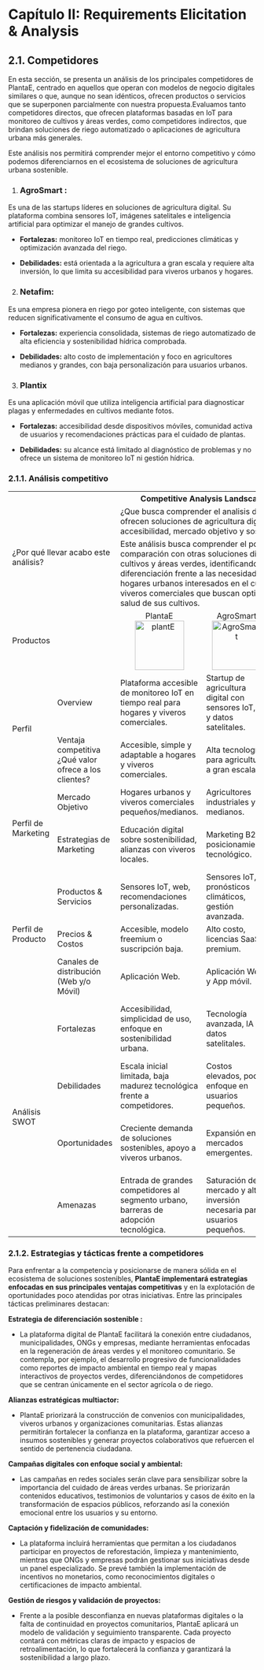 # Capítulo II: Requirements Elicitation & Analysis
## 2.1. Competidores

En esta sección, se presenta un análisis de los principales competidores de PlantaE, centrado en aquellos que operan con modelos de negocio digitales similares o que, aunque no sean idénticos, ofrecen productos o servicios que se superponen parcialmente con nuestra propuesta.Evaluamos tanto competidores directos, que ofrecen plataformas basadas en IoT para monitoreo de cultivos y áreas verdes, como competidores indirectos, que brindan soluciones de riego automatizado o aplicaciones de agricultura urbana más generales.

Este análisis nos permitirá comprender mejor el entorno competitivo y cómo podemos diferenciarnos en el ecosistema de soluciones de agricultura urbana sostenible.

1. ### AgroSmart : 
Es una de las startups líderes en soluciones de agricultura digital. Su plataforma combina sensores IoT, imágenes satelitales e inteligencia artificial para optimizar el manejo de grandes cultivos.

- **Fortalezas:** monitoreo IoT en tiempo real, predicciones climáticas y optimización avanzada del riego.

- **Debilidades:** está orientada a la agricultura a gran escala y requiere alta inversión, lo que limita su accesibilidad para viveros urbanos y hogares.

2. ### Netafim:
Es una empresa pionera en riego por goteo inteligente, con sistemas que reducen significativamente el consumo de agua en cultivos.

- **Fortalezas:** experiencia consolidada, sistemas de riego automatizado de alta eficiencia y sostenibilidad hídrica comprobada.

- **Debilidades:** alto costo de implementación y foco en agricultores medianos y grandes, con baja personalización para usuarios urbanos.

3. ### Plantix

Es una aplicación móvil que utiliza inteligencia artificial para diagnosticar plagas y enfermedades en cultivos mediante fotos.

- **Fortalezas:** accesibilidad desde dispositivos móviles, comunidad activa de usuarios y recomendaciones prácticas para el cuidado de plantas.

- **Debilidades:** su alcance está limitado al diagnóstico de problemas y no ofrece un sistema de monitoreo IoT ni gestión hídrica.

### 2.1.1. Análisis competitivo
<table> 
  <tr>
    <th colspan="7"> Competitive Analysis Landscape </th>
  </tr>
  <tr>
    <td colspan="2" rowspan="2">¿Por qué llevar acabo este análisis? </td>
    <td colspan="5"> ¿Que busca comprender el analisis de PlantaE frente a competidores que ofrecen soluciones de agricultura digital e IoT, considerando factores de accesibilidad, mercado objetivo y sostenibilidad? </td>
  </tr>
  <tr>
    <td colspan="5"> Este análisis busca comprender el posicionamiento de PlantaE en comparación con otras soluciones digitales e IoT para la gestión de cultivos y áreas verdes, identificando oportunidades de mejora y diferenciación frente a las necesidades de nuestros segmentos objetivos: hogares urbanos interesados en el cuidado sostenible de plantas y viveros comerciales que buscan optimizar el uso de recursos y mejorar la salud de sus cultivos. </td>
  </tr>
  <tr>
    <td colspan="2"> Productos </td>
    <td> <div align="center"> PlantaE <br> <img src="assets/logos/plantE.png" alt="plantE" width="100" height="100"> </td>
    <td> <div align="center"> AgroSmart <br> <img src="assets/logos/AgroSmart.png" alt="AgroSmart" width="100" height="100"></div> </td>
    <td> <div align="center"> Netafim <br> <img src="assets/logos/Netafim.png" alt="Netafim" width="100" height="100"></div> </td>
    <td> <div align="center"> Plantix <br> <img src="assets/logos/Plantix.png" alt="Plantix" width="100" height="100"></div> </td>
  </tr>
  <tr>
    <td rowspan="2">Perfil</td>
    <td>Overview</td>
    <td> Plataforma accesible de monitoreo IoT en tiempo real para hogares y viveros comerciales. </td>
    <td> Startup de agricultura digital con sensores IoT, IA y datos satelitales. </td>
    <td> Empresa líder en riego inteligente a nivel global. </td>
    <td> App móvil que diagnostica plagas y enfermedades con IA. </td>
  </tr>
  <tr>
    <td>Ventaja competitiva ¿Qué valor ofrece a los clientes?</td>
    <td> Accesible, simple y adaptable a hogares y viveros comerciales. </td>
    <td> Alta tecnología para agricultura a gran escala. </td>
    <td> Experiencia consolidada y eficiencia hídrica. </td>
    <td> Uso de IA accesible desde móvil y comunidad activa. </td>
  </tr>
  <tr>
    <td rowspan="2">Perfil de Marketing</td>
    <td> Mercado Objetivo </td>
    <td> Hogares urbanos y viveros comerciales pequeños/medianos. </td>
    <td> Agricultores industriales y medianos. </td>
    <td> Agricultores medianos y grandes. </td>
    <td> Agricultores y aficionados urbanos </td>
  </tr>
  <tr>
    <td> Estrategias de Marketing </td>
    <td> Educación digital sobre sostenibilidad, alianzas con viveros locales. </td>
    <td> Marketing B2B, posicionamiento tecnológico. </td>
    <td> Branding global, casos de éxito y sostenibilidad hídrica. </td>
    <td> Estrategia digital masiva vía Google Play/App Store. </td>
  </tr> 
  <tr>
    <td rowspan="3">Perfil de Producto</td>
    <td> Productos & Servicios </td>
    <td> Sensores IoT, web, recomendaciones personalizadas. </td>
    <td> Sensores IoT, pronósticos climáticos, gestión avanzada. </td>
    <td> Sistemas de riego por goteo inteligentes, software de gestión. </td>
    <td> Diagnóstico de plagas y comunidad de soporte. </td>
  </tr>
  <tr>
    <td> Precios & Costos </td>
    <td> Accesible, modelo freemium o suscripción baja. </td>
    <td> Alto costo, licencias SaaS premium. </td>
    <td> Alta inversión inicial y mantenimiento. </td>
    <td> Gratis con servicios premium. </td>
  </tr>
  <tr> 
    <td>Canales de distribución (Web y/o Móvil)</td>
    <td> Aplicación Web. </td>
    <td> Aplicación Web y App móvil. </td>
    <td> Equipos físicos más plataforma digital. </td>
    <td> App móvil. </td>
  </tr>  
  <tr>
    <td rowspan="4"> Análisis SWOT </td>
    <td> Fortalezas </td>
    <td> Accesibilidad, simplicidad de uso, enfoque en sostenibilidad urbana. </td>
    <td> Tecnología avanzada, IA y datos satelitales. </td>
    <td> Experiencia consolidada, reducción comprobada de consumo de agua. </td>
    <td> Uso de IA en diagnóstico, comunidad digital activa. </td>
  </tr>
  <tr>
    <td> Debilidades </td>
    <td> Escala inicial limitada, baja madurez tecnológica frente a competidores. </td>
    <td> Costos elevados, poco enfoque en usuarios pequeños. </td>
    <td> Alto costo, poca personalización para usuarios urbanos. </td>
    <td> No ofrece gestión hídrica ni monitoreo IoT. </td>
  </tr>
  <tr>
    <td> Oportunidades </td>
    <td> Creciente demanda de soluciones sostenibles, apoyo a viveros urbanos. </td>
    <td> Expansión en mercados emergentes. </td>
    <td> Creciente necesidad de eficiencia hídrica. </td>
    <td> Integración con soluciones de riego y monitoreo urbano. </td>
  </tr>
  <tr>
    <td> Amenazas </td>
    <td> Entrada de grandes competidores al segmento urbano, barreras de adopción tecnológica. </td>
    <td> Saturación de mercado y alta inversión necesaria para usuarios pequeños. </td>
    <td> Nuevas startups más ágiles y accesibles. </td>
    <td> Dependencia de la precisión de IA y limitación del modelo freemium. </td>
  </tr>
</table>

### 2.1.2. Estrategias y tácticas frente a competidores
Para enfrentar a la competencia y posicionarse de manera sólida en el ecosistema de soluciones sostenibles, **PlantaE implementará estrategias enfocadas en sus principales ventajas competitivas** y en la explotación de oportunidades poco atendidas por otras iniciativas. Entre las principales tácticas preliminares destacan:

**Estrategia de diferenciación sostenible :**
- La plataforma digital de PlantaE facilitará la conexión entre ciudadanos, municipalidades, ONGs y empresas, mediante herramientas enfocadas en la regeneración de áreas verdes y el monitoreo comunitario. Se contempla, por ejemplo, el desarrollo progresivo de funcionalidades como reportes de impacto ambiental en tiempo real y mapas interactivos de proyectos verdes, diferenciándonos de competidores que se centran únicamente en el sector agrícola o de riego.

**Alianzas estratégicas multiactor:**
- PlantaE priorizará la construcción de convenios con municipalidades, viveros urbanos y organizaciones comunitarias. Estas alianzas permitirán fortalecer la confianza en la plataforma, garantizar acceso a insumos sostenibles y generar proyectos colaborativos que refuercen el sentido de pertenencia ciudadana.

**Campañas digitales con enfoque social y ambiental:**
- Las campañas en redes sociales serán clave para sensibilizar sobre la importancia del cuidado de áreas verdes urbanas. Se priorizarán contenidos educativos, testimonios de voluntarios y casos de éxito en la transformación de espacios públicos, reforzando así la conexión emocional entre los usuarios y su entorno.

**Captación y fidelización de comunidades:**
- La plataforma incluirá herramientas que permitan a los ciudadanos participar en proyectos de reforestación, limpieza y mantenimiento, mientras que ONGs y empresas podrán gestionar sus iniciativas desde un panel especializado. Se prevé también la implementación de incentivos no monetarios, como reconocimientos digitales o certificaciones de impacto ambiental.

**Gestión de riesgos y validación de proyectos:**
- Frente a la posible desconfianza en nuevas plataformas digitales o la falta de continuidad en proyectos comunitarios, PlantaE aplicará un modelo de validación y seguimiento transparente. Cada proyecto contará con métricas claras de impacto y espacios de retroalimentación, lo que fortalecerá la confianza y garantizará la sostenibilidad a largo plazo.
